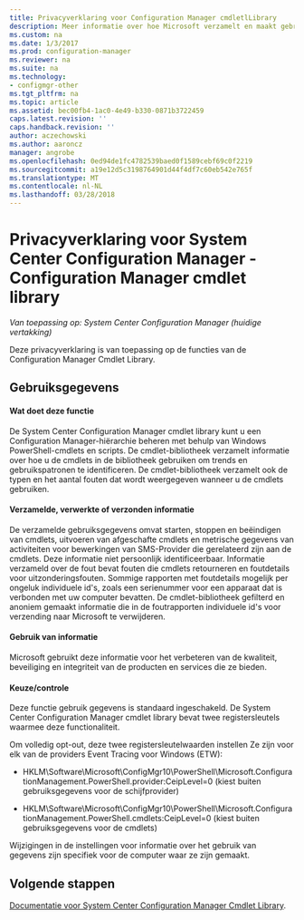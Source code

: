 ```yaml
---
title: Privacyverklaring voor Configuration Manager cmdletlLibrary
description: Meer informatie over hoe Microsoft verzamelt en maakt gebruik van gegevens met betrekking tot de System Center Configuration Manager cmdlet library.
ms.custom: na
ms.date: 1/3/2017
ms.prod: configuration-manager
ms.reviewer: na
ms.suite: na
ms.technology:
- configmgr-other
ms.tgt_pltfrm: na
ms.topic: article
ms.assetid: bec00fb4-1ac0-4e49-b330-0871b3722459
caps.latest.revision: ''
caps.handback.revision: ''
author: aczechowski
ms.author: aaroncz
manager: angrobe
ms.openlocfilehash: 0ed94de1fc4782539baed0f1589cebf69c0f2219
ms.sourcegitcommit: a19e12d5c3198764901d44f4df7c60eb542e765f
ms.translationtype: MT
ms.contentlocale: nl-NL
ms.lasthandoff: 03/28/2018
---
```

# <a name="system-center-configuration-manager-privacy-statement---configuration-manager-cmdlet-library"></a>Privacyverklaring voor System Center Configuration Manager - Configuration Manager cmdlet library

*Van toepassing op: System Center Configuration Manager (huidige vertakking)*

Deze privacyverklaring is van toepassing op de functies van de Configuration Manager Cmdlet Library.  

## <a name="usage-data"></a>Gebruiksgegevens  

#### <a name="what-this-feature-does"></a>Wat doet deze functie   

De System Center Configuration Manager cmdlet library kunt u een Configuration Manager-hiërarchie beheren met behulp van Windows PowerShell-cmdlets en scripts. De cmdlet-bibliotheek verzamelt informatie over hoe u de cmdlets in de bibliotheek gebruiken om trends en gebruikspatronen te identificeren. De cmdlet-bibliotheek verzamelt ook de typen en het aantal fouten dat wordt weergegeven wanneer u de cmdlets gebruiken.  

#### <a name="information-collected-processed-or-transmitted"></a>Verzamelde, verwerkte of verzonden informatie
   
De verzamelde gebruiksgegevens omvat starten, stoppen en beëindigen van cmdlets, uitvoeren van afgeschafte cmdlets en metrische gegevens van activiteiten voor bewerkingen van SMS-Provider die gerelateerd zijn aan de cmdlets. Deze informatie niet persoonlijk identificeerbaar. Informatie verzameld over de fout bevat fouten die cmdlets retourneren en foutdetails voor uitzonderingsfouten. Sommige rapporten met foutdetails mogelijk per ongeluk individuele id's, zoals een serienummer voor een apparaat dat is verbonden met uw computer bevatten. De cmdlet-bibliotheek gefilterd en anoniem gemaakt informatie die in de foutrapporten individuele id's voor verzending naar Microsoft te verwijderen.  

#### <a name="use-of-information"></a>Gebruik van informatie
   
Microsoft gebruikt deze informatie voor het verbeteren van de kwaliteit, beveiliging en integriteit van de producten en services die ze bieden.  

#### <a name="choicecontrol"></a>Keuze/controle   

Deze functie gebruik gegevens is standaard ingeschakeld. De System Center Configuration Manager cmdlet library bevat twee registersleutels waarmee deze functionaliteit.  

 Om volledig opt-out, deze twee registersleutelwaarden instellen Ze zijn voor elk van de providers Event Tracing voor Windows (ETW):  

-   HKLM\Software\Microsoft\ConfigMgr10\PowerShell\Microsoft.ConfigurationManagement.PowerShell.provider:CeipLevel=0 (kiest buiten gebruiksgegevens voor de schijfprovider)  

-   HKLM\Software\Microsoft\ConfigMgr10\PowerShell\Microsoft.ConfigurationManagement.PowerShell.cmdlets:CeipLevel=0 (kiest buiten gebruiksgegevens voor de cmdlets)  

 Wijzigingen in de instellingen voor informatie over het gebruik van gegevens zijn specifiek voor de computer waar ze zijn gemaakt.  


## <a name="next-steps"></a>Volgende stappen

[Documentatie voor System Center Configuration Manager Cmdlet Library](https://docs.microsoft.com/powershell/sccm/configurationmanager/).   
